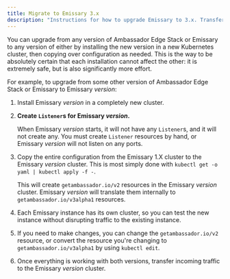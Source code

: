 ```yaml
---
title: Migrate to Emissary 3.x
description: "Instructions for how to upgrade Emissary to 3.x. Transfer your current configuration of Emissary to 3.x."
---
```


You can upgrade from any version of Ambassador Edge Stack or Emissary to
any version of either by installing the new version in a new Kubernetes cluster,
then copying over configuration as needed. This is the way to be absolutely
certain that each installation cannot affect the other: it is extremely safe,
but is also significantly more effort.

For example, to upgrade from some other version of Ambassador Edge Stack or
Emissary to Emissary $version$:

1. Install Emissary $version$ in a completely new cluster.

2. **Create `Listener`s for Emissary $version$.**

   When Emissary $version$ starts, it will not have any `Listener`s, and it will not
   create any. You must create `Listener` resources by hand, or Emissary $version$
   will not listen on any ports.

3. Copy the entire configuration from the Emissary 1.X cluster to the Emissary
   $version$ cluster. This is most simply done with `kubectl get -o yaml | kubectl apply -f -`.

   This will create `getambassador.io/v2` resources in the Emissary $version$ cluster.
   Emissary $version$ will translate them internally to `getambassador.io/v3alpha1`
   resources.

4. Each Emissary instance has its own cluster, so you can test the new
   instance without disrupting traffic to the existing instance.

5. If you need to make changes, you can change the `getambassador.io/v2` resource, or convert the
   resource you're changing to `getambassador.io/v3alpha1` by using `kubectl edit`.

6. Once everything is working with both versions, transfer incoming traffic to the Emissary
   $version$ cluster.
